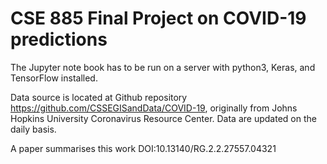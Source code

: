 # CSE 885 Final Project on COVID-19 predictions

The Jupyter note book has to be run on a server with python3, Keras, and TensorFlow installed.

Data source is located at Github repository https://github.com/CSSEGISandData/COVID-19, originally from Johns Hopkins University Coronavirus Resource Center. Data are updated on the daily basis.

A paper summarises this work DOI:10.13140/RG.2.2.27557.04321
